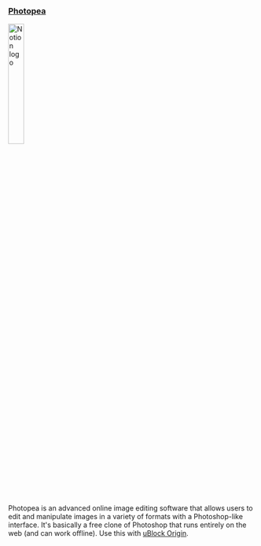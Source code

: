 ### **[Photopea](https://www.photopea.com/)**
<img src="https://cdn.discordapp.com/attachments/988886251367178320/1132091948740653066/Untitled.svg" alt="Notion logo" width="25%" height="25%"/><br>
Photopea is an advanced online image editing software that allows users to edit and manipulate images in a variety of formats with a Photoshop-like interface. It's basically a free clone of Photoshop that runs entirely on the web (and can work offline). Use this with [uBlock Origin](https://github.com/gorhill/uBlock/#readme).